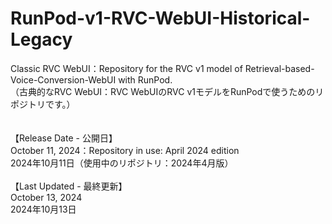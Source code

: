 # RunPod-v1-RVC-WebUI-Historical-Legacy
Classic RVC WebUI：Repository for the RVC v1 model of Retrieval-based-Voice-Conversion-WebUI with RunPod. <br>
（古典的なRVC WebUI：RVC WebUIのRVC v1モデルをRunPodで使うためのリポジトリです。） 
<br><br><br>
【Release Date - 公開日】<br>
October 11, 2024：Repository in use: April 2024 edition<br>
2024年10月11日（使用中のリポジトリ：2024年4月版）<br><br>
【Last Updated - 最終更新】<br>
October 13, 2024<br>
2024年10月13日<br>

